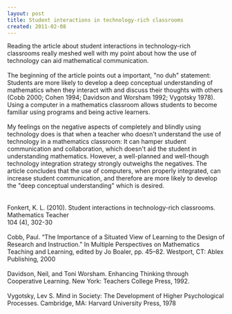```yaml
---
layout: post
title: Student interactions in technology-rich classrooms
created: 2011-02-08
---
```

<div>
	<div>
		Reading the article about student interactions in technology-rich classrooms really meshed well with my point about how the use of technology can aid mathematical communication.</div>
	<div>
		&nbsp;</div>
	<div>
		The beginning of the article points out a important, &quot;no duh&quot; statement: Students are more likely to develop a deep conceptual understanding of mathematics when they interact with and discuss their thoughts with others (Cobb 2000; Cohen 1994; Davidson and Worsham 1992; Vygotsky 1978). Using a computer in a mathematics classroom allows students to become familiar using programs and being active learners.</div>
	<div>
		&nbsp;</div>
	<div>
		My feelings on the negative aspects of completely and blindly using technology does is that when a teacher who doesn&#39;t understand the use of technology in a mathematics classroom: It can hamper student communication and collaboration, which doesn&#39;t aid the student in understanding mathematics. However, a well-planned and well-though technology integration strategy strongly outweighs the negatives. The article concludes that the use of computers, when properly integrated, can increase student communication, and therefore are more likely to develop the &quot;deep conceptual understanding&quot; which is desired.</div>
	<div>
		&nbsp;</div>
	<div>
		&nbsp;</div>
	<div>
		Fonkert, K. L. (2010). Student interactions in technology-rich classrooms. Mathematics Teacher</div>
	<div>
		104 (4), 302-30</div>
	<div>
		&nbsp;</div>
	<div>
		Cobb, Paul. &ldquo;The Importance of a Situated View of Learning to the Design of Research and Instruction.&rdquo; In Multiple Perspectives on Mathematics Teaching and Learning, edited by Jo Boaler, pp. 45&ndash;82. Westport, CT: Ablex Publishing, 2000</div>
	<div>
		&nbsp;</div>
	<div>
		Davidson, Neil, and Toni Worsham. Enhancing Thinking through Cooperative Learning. New York: Teachers College Press, 1992.</div>
	<div>
		&nbsp;</div>
	<div>
		Vygotsky, Lev S. Mind in Society: The Development of Higher Psychological Processes. Cambridge, MA: Harvard University Press, 1978</div>
</div>
